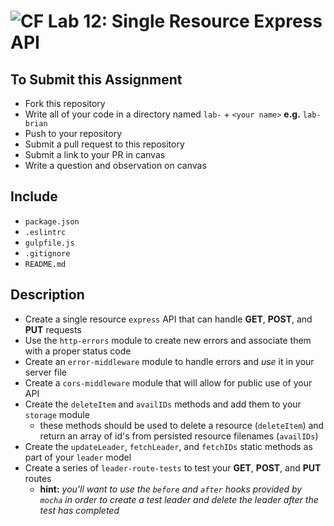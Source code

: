 ![CF](https://camo.githubuserpurpose.com/70edab54bba80edb7493cad3135e9606781cbb6b/687474703a2f2f692e696d6775722e636f6d2f377635415363382e706e67) Lab 12: Single Resource Express API
===

## To Submit this Assignment
  * Fork this repository
  * Write all of your code in a directory named `lab-` + `<your name>` **e.g.** `lab-brian`
  * Push to your repository
  * Submit a pull request to this repository
  * Submit a link to your PR in canvas
  * Write a question and observation on canvas

## Include
  * `package.json`
  * `.eslintrc`
  * `gulpfile.js`
  * `.gitignore`
  * `README.md`

## Description
  * Create a single resource `express` API that can handle **GET**, **POST**, and **PUT** requests
  * Use the `http-errors` module to create new errors and associate them with a proper status code
  * Create an `error-middleware` module to handle errors and *use* it in your server file
  * Create a `cors-middleware` module that will allow for public use of your API
  * Create the `deleteItem` and `availIDs` methods and add them to your `storage` module
    * these methods should be used to delete a resource (`deleteItem`) and return an array of id's from persisted resource filenames (`availIDs`)
  * Create the `updateLeader`, `fetchLeader`, and `fetchIDs` static methods as part of your `leader` model
  * Create a series of `leader-route-tests` to test your **GET**, **POST**, and **PUT** routes
    * **hint:** *you'll want to use the `before` and `after` hooks provided by `mocha` in order to create a test leader and delete the leader after the test has completed*
